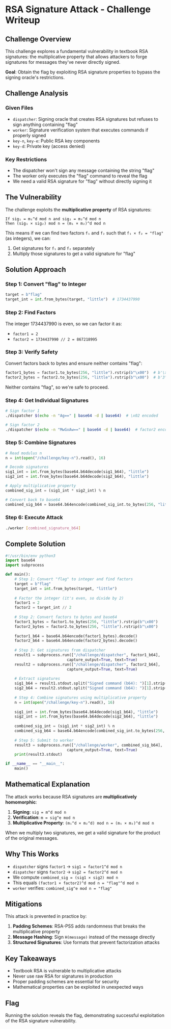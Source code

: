 # RSA Signature Attack - Challenge Writeup

## Challenge Overview

This challenge explores a fundamental vulnerability in textbook RSA signatures: the multiplicative property that allows attackers to forge signatures for messages they've never directly signed.

**Goal**: Obtain the flag by exploiting RSA signature properties to bypass the signing oracle's restrictions.

## Challenge Analysis

### Given Files
- `dispatcher`: Signing oracle that creates RSA signatures but refuses to sign anything containing "flag"
- `worker`: Signature verification system that executes commands if properly signed
- `key-n`, `key-e`: Public RSA key components
- `key-d`: Private key (access denied)

### Key Restrictions
- The dispatcher won't sign any message containing the string "flag"
- The worker only executes the "flag" command to reveal the flag
- We need a valid RSA signature for "flag" without directly signing it

## The Vulnerability

The challenge exploits the **multiplicative property** of RSA signatures:

```
If sig₁ = m₁^d mod n and sig₂ = m₂^d mod n
Then (sig₁ × sig₂) mod n = (m₁ × m₂)^d mod n
```

This means if we can find two factors `f₁` and `f₂` such that `f₁ × f₂ = "flag"` (as integers), we can:
1. Get signatures for `f₁` and `f₂` separately
2. Multiply those signatures to get a valid signature for "flag"

## Solution Approach

### Step 1: Convert "flag" to Integer
```python
target = b"flag"
target_int = int.from_bytes(target, "little")  # 1734437990
```

### Step 2: Find Factors
The integer 1734437990 is even, so we can factor it as:
- `factor1 = 2`
- `factor2 = 1734437990 // 2 = 867218995`

### Step 3: Verify Safety
Convert factors back to bytes and ensure neither contains "flag":
```python
factor1_bytes = factor1.to_bytes(256, "little").rstrip(b"\x00")  # b'\x02'
factor2_bytes = factor2.to_bytes(256, "little").rstrip(b"\x00")  # b'3\x01\xb1\x03'
```

Neither contains "flag", so we're safe to proceed.

### Step 4: Get Individual Signatures
```bash
# Sign factor 1
./dispatcher $(echo -n "Ag==" | base64 -d | base64)  # \x02 encoded

# Sign factor 2  
./dispatcher $(echo -n "MwGxAw==" | base64 -d | base64)  # factor2 encoded
```

### Step 5: Combine Signatures
```python
# Read modulus n
n = int(open("/challenge/key-n").read(), 16)

# Decode signatures
sig1_int = int.from_bytes(base64.b64decode(sig1_b64), "little")
sig2_int = int.from_bytes(base64.b64decode(sig2_b64), "little")

# Apply multiplicative property
combined_sig_int = (sig1_int * sig2_int) % n

# Convert back to base64
combined_sig_b64 = base64.b64encode(combined_sig_int.to_bytes(256, "little")).decode()
```

### Step 6: Execute Attack
```bash
./worker [combined_signature_b64]
```

## Complete Solution

```python
#!/usr/bin/env python3
import base64
import subprocess

def main():
    # Step 1: Convert "flag" to integer and find factors
    target = b"flag"
    target_int = int.from_bytes(target, "little")
    
    # Factor the integer (it's even, so divide by 2)
    factor1 = 2
    factor2 = target_int // 2
    
    # Step 2: Convert factors to bytes and base64
    factor1_bytes = factor1.to_bytes(256, "little").rstrip(b"\x00")
    factor2_bytes = factor2.to_bytes(256, "little").rstrip(b"\x00")
    
    factor1_b64 = base64.b64encode(factor1_bytes).decode()
    factor2_b64 = base64.b64encode(factor2_bytes).decode()
    
    # Step 3: Get signatures from dispatcher
    result1 = subprocess.run(["/challenge/dispatcher", factor1_b64], 
                           capture_output=True, text=True)
    result2 = subprocess.run(["/challenge/dispatcher", factor2_b64], 
                           capture_output=True, text=True)
    
    # Extract signatures
    sig1_b64 = result1.stdout.split("Signed command (b64): ")[1].strip()
    sig2_b64 = result2.stdout.split("Signed command (b64): ")[1].strip()
    
    # Step 4: Combine signatures using multiplicative property
    n = int(open("/challenge/key-n").read(), 16)
    
    sig1_int = int.from_bytes(base64.b64decode(sig1_b64), "little")
    sig2_int = int.from_bytes(base64.b64decode(sig2_b64), "little")
    
    combined_sig_int = (sig1_int * sig2_int) % n
    combined_sig_b64 = base64.b64encode(combined_sig_int.to_bytes(256, "little")).decode()
    
    # Step 5: Submit to worker
    result3 = subprocess.run(["/challenge/worker", combined_sig_b64], 
                           capture_output=True, text=True)
    print(result3.stdout)

if __name__ == "__main__":
    main()
```

## Mathematical Explanation

The attack works because RSA signatures are **multiplicatively homomorphic**:

1. **Signing**: `sig = m^d mod n`
2. **Verification**: `m = sig^e mod n`
3. **Multiplicative Property**: `(m₁^d × m₂^d) mod n = (m₁ × m₂)^d mod n`

When we multiply two signatures, we get a valid signature for the product of the original messages.

## Why This Works

- `dispatcher` signs `factor1` → `sig1 = factor1^d mod n`
- `dispatcher` signs `factor2` → `sig2 = factor2^d mod n`
- We compute `combined_sig = (sig1 × sig2) mod n`
- This equals `(factor1 × factor2)^d mod n = "flag"^d mod n`
- `worker` verifies: `combined_sig^e mod n = "flag"`

## Mitigations

This attack is prevented in practice by:

1. **Padding Schemes**: RSA-PSS adds randomness that breaks the multiplicative property
2. **Message Hashing**: Sign `H(message)` instead of the message directly
3. **Structured Signatures**: Use formats that prevent factorization attacks

## Key Takeaways

- Textbook RSA is vulnerable to multiplicative attacks
- Never use raw RSA for signatures in production
- Proper padding schemes are essential for security
- Mathematical properties can be exploited in unexpected ways

## Flag
Running the solution reveals the flag, demonstrating successful exploitation of the RSA signature vulnerability.
